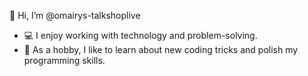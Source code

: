 👋 Hi, I’m @omairys-talkshoplive

- 💻 I enjoy working with technology and problem-solving.
- 🌱 As a hobby, I like to learn about new coding tricks and polish my programming skills.

<!---
- 👀 I’m interested in ...
- 🌱 I’m currently learning ...
- 💞️ I’m looking to collaborate on ...
- 📫 How to reach me ...

omairys-talkshoplive/omairys-talkshoplive is a ✨ special ✨ repository because its `README.md` (this file) appears on your GitHub profile.
You can click the Preview link to take a look at your changes.
--->
